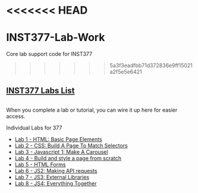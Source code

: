 <<<<<<< HEAD
=======
# INST377-Lab-Work
Core lab support code for INST377
>>>>>>> 5a3f3eadfbb71d372836e9ff15021a2f5e5e6421
<!DOCTYPE html>
<html lang="en">
  <head>
    <meta charset="UTF-8" />
    <meta http-equiv="X-UA-Compatible" content="IE=edge" />
    <meta name="viewport" content="width=device-width, initial-scale=1.0" />
    <title>Labs Index</title>
    <link
      rel="stylesheet"
      href="https://unpkg.com/leaflet@1.7.1/dist/leaflet.css"
      integrity="sha512-xodZBNTC5n17Xt2atTPuE1HxjVMSvLVW9ocqUKLsCC5CXdbqCmblAshOMAS6/keqq/sMZMZ19scR4PsZChSR7A=="
      crossorigin=""
    />
    <!-- Make sure you put this AFTER Leaflet's CSS -->
    <script
      src="https://unpkg.com/leaflet@1.7.1/dist/leaflet.js"
      integrity="sha512-XQoYMqMTK8LvdxXYG3nZ448hOEQiglfqkJs1NOQV44cWnUrBc8PkAOcXy20w0vlaXaVUearIOBhiXZ5V3ynxwA=="
      crossorigin=""
    ></script>
    <link
      rel="stylesheet"
      href="https://cdn.jsdelivr.net/npm/bulma@0.9.1/css/bulma.min.css"
    />
    <script
      src="https://kit.fontawesome.com/978cb43e08.js"
      crossorigin="anonymous"
    ></script>
  </head>

  <body>
    <section id="home" class="mb-3">
        <nav class="navbar has-background-info-dark">
          <div class="container">
            <div class="navbar-brand">
              <a href="#home" class="navbar-item">
                <h2 class="subtitle has-text-light">INST377 Labs List</h2>
              </a>
            </div>
          </div>
        </nav>
    </section>
    <section>
      <div class="container">
        <div class="columns">
          <div class="column">
            <!-- Main -->
            <div class="block">
              <aside class="menu ml-1">
                <!-- Menu -->
                <p>When you complete a lab or tutorial, you can wire it up here for easier access.</p>
                <div class="menu-label">Individual Labs for 377</div>
                <ul class="menu-list is-active">
                  <li><a href="./lab_1">Lab 1 - HTML: Basic Page Elements</a></li>
                  <li><a href="./lab_2">Lab 2 - CSS: Build A Page To Match Selectors</a></li>
                  <li><a href="./lab_3">Lab 3 - Javascript 1: Make A Carousel</a></li>
                  <li><a href="./lab_4">Lab 4 - Build and style a page from scratch</a></li>
                  <li><a href="./lab_5">Lab 5 - HTML Forms</a></li>
                  <li><a href="./lab_6">Lab 6 - JS2: Making API requests</a></li>
                  <li><a href="./lab_7">Lab 7 - JS3: External Libraries</a></li>
                  <li><a href="./lab_8">Lab 8 - JS4: Everything Together</a></li>
                </ul>
              </aside>
            </div>
          </div>
        </div>
      </div>
    </section>
  </body>